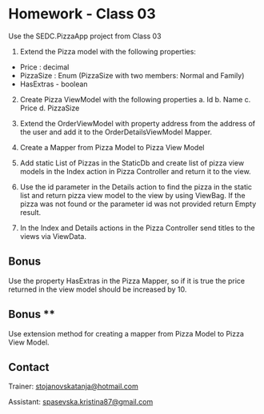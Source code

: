# Homework - Class 03

Use the SEDC.PizzaApp project from Class 03

1.	Extend the Pizza model with the following properties:
-	Price : decimal
-	PizzaSize : Enum (PizzaSize with two members: Normal and Family)
-	HasExtras - boolean


2. Create Pizza ViewModel with the following properties
a.	Id
b.	Name
c.	Price 
d.	PizzaSize


3. Extend the OrderViewModel with property address from the address of the user and add it to the OrderDetailsViewModel Mapper.

4. Create a Mapper from Pizza Model to Pizza View Model

5. Add static List of Pizzas in the StaticDb and create list of pizza view models in the Index action in Pizza Controller and return it to the view.

6. Use the id parameter in the Details action to find the pizza in the static list and return pizza view model to the view by using ViewBag. 
If the pizza was not found or the parameter id was not provided return Empty result.

7. In the Index and Details actions in the Pizza Controller send titles to the views via ViewData.

## Bonus
Use the property HasExtras in the Pizza Mapper, so if it is true the price returned in the view model should be increased by 10.

## Bonus **
Use extension method for creating a mapper from Pizza Model to Pizza View Model.


## Contact
Trainer: stojanovskatanja@hotmail.com

Assistant: spasevska.kristina87@gmail.com